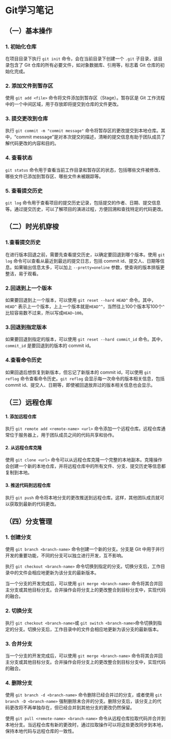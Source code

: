 # Git学习笔记

## （一）基本操作

### 1. 初始化仓库

在项目目录下执行 `git init` 命令，会在当前目录下创建一个 `.git` 子目录，该目录包含了 Git 仓库的所有必要文件，如对象数据库、引用等，标志着 Git 仓库的初始化完成。

### 2. 添加文件到暂存区

使用 `git add <file>` 命令将文件添加到暂存区（Stage）。暂存区是 Git 工作流程中的一个中间区域，用于存放即将提交到仓库的文件更改。

### 3. 提交更改到仓库

执行 `git commit -m "commit message"` 命令将暂存区的更改提交到本地仓库。其中，“commit message”是对本次提交的描述，清晰的提交信息有助于团队成员了解代码更改的内容和目的。

### 4. 查看状态

`git status` 命令用于查看当前工作目录和暂存区的状态，包括哪些文件被修改、哪些文件已添加到暂存区、哪些文件未被跟踪等。

### 5. 查看提交历史

`git log` 命令用于查看项目的提交历史记录，包括提交的作者、日期、提交信息等。通过提交历史，可以了解项目的演进过程，方便回溯和查找特定的代码更改。

## （二）时光机穿梭

### 1.查看提交历史

在进行版本回退之前，需要先查看提交历史，以确定要回退到哪个版本。使用 `git log` 命令可以查看从最近到最远的提交日志，包括 commit id、提交人、日期等信息。如果输出信息太多，可以加上 `--pretty=oneline` 参数，使查询的版本排版更整洁，易于观看。

### 2.回退到上一个版本

如果要回退到上一个版本，可以使用 `git reset --hard HEAD^` 命令。其中，`HEAD^` 表示上一个版本，上上一个版本就是`HEAD^^`，当然往上100个版本写100个`^`比较容易数不过来，所以写成`HEAD~100`。

### 3.回退到指定版本

如果要回退到指定的版本，可以使用 `git reset --hard commit_id` 命令。其中，`commit_id` 是要回退到的版本的 commit id。

### 4.查看命令历史

如果回退后想恢复到新版本，但忘记了新版本的 commit id，可以使用 `git reflog` 命令查看命令历史。`git reflog` 会显示每一次命令的版本相关信息，包括 commit id、提交人、日期等，即使被回退放弃过的版本相关信息也会显示。



## （三）远程仓库

#### 1. 添加远程仓库

执行 `git remote add <remote-name> <url>` 命令添加一个远程仓库。远程仓库通常位于服务器上，用于团队成员之间的代码共享和协作。

#### 2. 从远程仓库克隆

使用 `git clone <url>` 命令可以从远程仓库克隆一个完整的本地副本。克隆操作会创建一个新的本地仓库，并将远程仓库中的所有文件、分支、提交历史等信息都复制到本地。

#### 3. 推送代码到远程仓库

执行 `git push` 命令将本地分支的更改推送到远程仓库。这样，其他团队成员就可以获取到最新的代码更改。

## （四）分支管理

### 1. 创建分支

使用 `git branch <branch-name>` 命令创建一个新的分支。分支是 Git 中用于并行开发的重要功能，不同的分支可以独立进行开发，互不影响。

执行 `git checkout <branch-name>` 命令切换到指定的分支。切换分支后，工作目录中的文件会相应地更新为该分支的最新版本。

当一个分支的开发完成后，可以使用 `git merge <branch-name>` 命令将其合并回主分支或其他目标分支。合并操作会将分支上的更改整合到目标分支中，实现代码的融合。

### 2. 切换分支

执行 `git checkout <branch-name>`或 `git switch <branch-name>`命令切换到指定的分支。切换分支后，工作目录中的文件会相应地更新为该分支的最新版本。

### 3. 合并分支

当一个分支的开发完成后，可以使用 `git merge <branch-name>` 命令将其合并回主分支或其他目标分支。合并操作会将分支上的更改整合到目标分支中，实现代码的融合。

### 4. 删除分支

使用 `git branch -d <branch-name>` 命令删除已经合并过的分支，或者使用 `git branch -D <branch-name>` 强制删除未合并的分支。删除分支后，该分支上的代码更改将不再单独存在，但已经合并到其他分支的更改仍然保留。

使用 `git pull <remote-name> <branch-name>` 命令从远程仓库拉取代码并合并到本地分支。当远程仓库有新的更改时，通过拉取操作可以将这些更改同步到本地，保持本地代码与远程仓库的一致性。